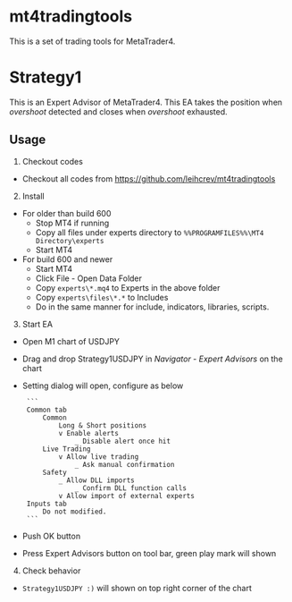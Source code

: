 mt4tradingtools
===============
This is a set of trading tools for MetaTrader4.

# Strategy1
This is an Expert Advisor of MetaTrader4.
This EA takes the position when *overshoot* detected and closes when *overshoot* exhausted.

## Usage
1. Checkout codes
 * Checkout all codes from https://github.com/leihcrev/mt4tradingtools
2. Install
 * For older than build 600
    - Stop MT4 if running
    - Copy all files under experts directory to `%%PROGRAMFILES%%\MT4 Directory\experts`
    - Start MT4
 * For build 600 and newer
    - Start MT4
    - Click File - Open Data Folder
    - Copy `experts\*.mq4` to Experts in the above folder
    - Copy `experts\files\*.*` to Includes
    - Do in the same manner for include, indicators, libraries, scripts.
3. Start EA
 * Open M1 chart of USDJPY
 * Drag and drop Strategy1USDJPY in *Navigator - Expert Advisors* on the chart
 * Setting dialog will open, configure as below

        ```
        Common tab
            Common
                Long & Short positions
                v Enable alerts
                    _ Disable alert once hit
            Live Trading
                v Allow live trading
                    _ Ask manual confirmation
            Safety
                _ Allow DLL imports
                    _ Confirm DLL function calls
                v Allow import of external experts
        Inputs tab
            Do not modified.
        ```

 * Push OK button
 * Press Expert Advisors button on tool bar, green play mark will shown
4. Check behavior
 * `Strategy1USDJPY :)` will shown on top right corner of the chart
